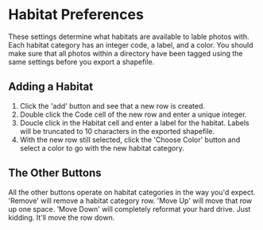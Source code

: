 Habitat Preferences
===================

These settings determine what habitats are available to lable photos with. Each habitat category has an integer code, a label, and a color. You should make sure that all photos within a directory have been tagged using the same settings before you export a shapefile.

Adding a Habitat
----------------

1. Click the 'add' button and see that a new row is created. 
2. Double click the Code cell of the new row and enter a unique integer.
3. Doucle click in the Habitat cell and enter a label for the habitat. Labels will be truncated to 10 characters in the exported shapefile.
4. With the new row still selected, click the 'Choose Color' button and select a color to go with the new habitat category.

The Other Buttons
-----------------

All the other buttons operate on habitat categories in the way you'd expect. 'Remove' will remove a habitat category row. 'Move Up' will move that row up one space. 'Move Down' will completely reformat your hard drive. Just kidding. It'll move the row down.
